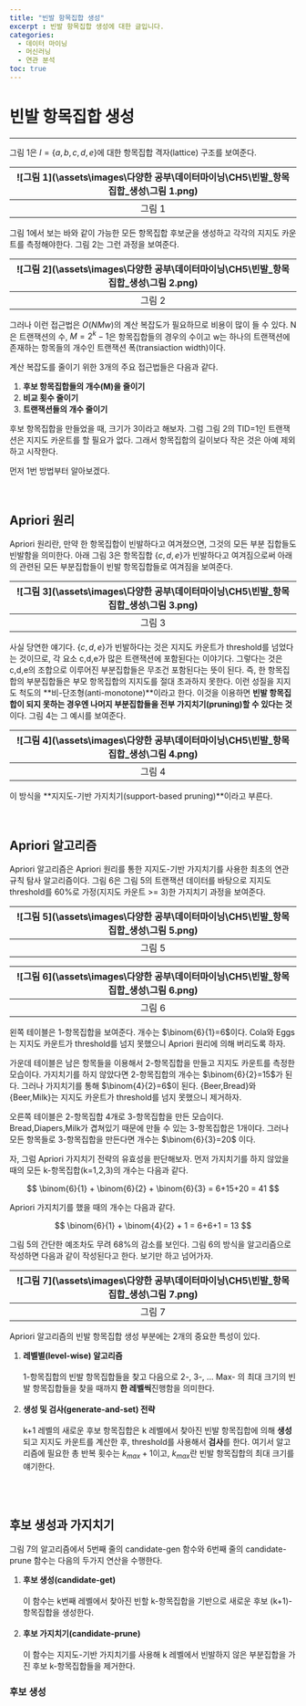 ```yaml
---
title: "빈발 항목집합 생성"
excerpt : 빈발 항목집합 생성에 대한 글입니다.
categories:
  - 데이터 마이닝
  - 머신러닝
  - 연관 분석
toc: true
---
```


# 빈발 항목집합 생성
---

그림 1은 $I=\{a,b,c,d,e\}$에 대한 항목집합 격자(lattice) 구조를 보여준다.

|![그림 1](\assets\images\다양한 공부\데이터마이닝\CH5\빈발_항목집합_생성\그림 1.png)|
|:--:|
|그림 1|

그림 1에서 보는 바와 같이 가능한 모든 항목집합 후보군을 생성하고 각각의 지지도 카운트를 측정해야한다.
그림 2는 그런 과정을 보여준다. 

|![그림 2](\assets\images\다양한 공부\데이터마이닝\CH5\빈발_항목집합_생성\그림 2.png)|
|:--:|
|그림 2|

그러나 이런 접근법은 $O(NMw)$의 계산 복잡도가 필요하므로 비용이 많이 들 수 있다. N은 트랜잭션의 수, $M=2^k-1$은 항목집합들의 경우의 수이고 w는 하나의 트랜잭션에 존재하는 항목들의 개수인 트랜잭션 폭(transiaction width)이다.

계산 복잡도를 줄이기 위한 3개의 주요 접근법들은 다음과 같다.

1. **후보 항목집합들의 개수(M)을 줄이기** 
2. **비교 횟수 줄이기** 
3. **트랜잭션들의 개수 줄이기** 

  후보 항목집합을 만들었을 때, 크기가 3이라고 해보자. 그럼 그림 2의 TID=1인 트랜잭션은 지지도 카운트를 할 필요가 없다. 그래서 항목집합의 길이보다 작은 것은 아예 제외하고 시작한다.


먼저 1번 방법부터 알아보겠다. 

<br/>

## Apriori 원리

Apriori 원리란, 만약 한 항목집합이 빈발하다고 여겨졌으면, 그것의 모든 부분 집합들도 빈발함을 의미한다. 아래 그림 3은 항목집합 $\{c,d,e\}$가 빈발하다고 여겨짐으로써 아래의 관련된
모든 부분집합들이 빈발 항목집합들로 여겨짐을 보여준다. 

|![그림 3](\assets\images\다양한 공부\데이터마이닝\CH5\빈발_항목집합_생성\그림 3.png)|
|:--:|
|그림 3|

사실 당연한 얘기다. $\{c,d,e\}$가 빈발하다는 것은 지지도 카운트가 threshold를 넘었다는 것이므로, 각 요소 c,d,e가 많은 트랜잭션에 포함된다는 이야기다. 
그렇다는 것은 c,d,e의 조합으로 이루어진 부분집합들은 무조건 포함된다는 뜻이 된다. 즉, 한 항목집합의 부분집합들은 부모 항목집합의 지지도를 절대 초과하지 못한다. 이런 성질을 지지도 척도의 **비-단조형(anti-monotone)**이라고 한다.
이것을 이용하면 **빈발 항목집합이 되지 못하는 경우엔 나머지 부분집합들을 전부 가지치기(pruning)할 수 있다는 것**이다.
그림 4는 그 예시를 보여준다.

|![그림 4](\assets\images\다양한 공부\데이터마이닝\CH5\빈발_항목집합_생성\그림 4.png)|
|:--:|
|그림 4|

이 방식을 **지지도-기반 가지치기(support-based pruning)**이라고 부른다.

<br/>

## Apriori 알고리즘

Apriori 알고리즘은 Apriori 원리를 통한 지지도-기반 가지치기를 사용한 최초의 연관 규칙 탐사 알고리즘이다. 
그림 6은 그림 5의 트랜잭션 데이터를 바탕으로 지지도 threshold를 60%로 가정(지지도 카운트 >= 3)한 가지치기 과정을 보여준다. 



|![그림 5](\assets\images\다양한 공부\데이터마이닝\CH5\빈발_항목집합_생성\그림 5.png)|
|:--:|
|그림 5|

|![그림 6](\assets\images\다양한 공부\데이터마이닝\CH5\빈발_항목집합_생성\그림 6.png)|
|:--:|
|그림 6|

왼쪽 테이블은 1-항목집합을 보여준다. 개수는 $\binom{6}{1}=6$이다. Cola와 Eggs는 지지도 카운트가 threshold를 넘지 못했으니 Apriori 원리에 의해 버리도록 하자. 

가운데 테이블은 남은 항목들을 이용해서 2-항목집합을 만들고 지지도 카운트를 측정한 모습이다. 가지치기를 하지 않았다면 2-항목집합의 개수는 $\binom{6}{2}=15$가 된다.
그러나 가지치기를 통해 $\binom{4}{2}=6$이 된다. {Beer,Bread}와 {Beer,Milk}는 지지도 카운트가 threshold를 넘지 못했으니 제거하자. 

오른쪽 테이블은 2-항목집합 4개로 3-항목집합을 만든 모습이다. Bread,Diapers,Milk가 겹쳐있기 때문에 만들 수 있는 3-항목집합은 1개이다. 
그러나 모든 항목들로 3-항목집합을 만든다면 개수는 $\binom{6}{3}=20$ 이다. 

자, 그럼 Apriori 가지치기 전략의 유효성을 판단해보자. 먼저 가지치기를 하지 않았을 때의 모든 k-항목집합(k=1,2,3)의 개수는 다음과 같다.

$$
\binom{6}{1} + \binom{6}{2} + \binom{6}{3} = 6+15+20 = 41
$$

Apriori 가지치기를 했을 때의 개수는 다음과 같다.

$$
\binom{6}{1} + \binom{4}{2} + 1 = 6+6+1 = 13
$$

그림 5의 간단한 예조차도 무려 68%의 감소를 보인다. 그림 6의 방식을 알고리즘으로 작성하면 다음과 같이 작성된다고 한다. 보기만 하고 넘어가자.

|![그림 7](\assets\images\다양한 공부\데이터마이닝\CH5\빈발_항목집합_생성\그림 7.png)|
|:--:|
|그림 7|

Apriori 알고리즘의 빈발 항목집합 생성 부분에는 2개의 중요한 특성이 있다.

1. **레벨별(level-wise) 알고리즘** <br/><br/>
  1-항목집합의 빈발 항목집합들을 찾고 다음으로 2-, 3-, ... Max- 의 최대 크기의 빈발 항목집합들을 찾을 때까지 **한 레벨씩**진행함을 의미한다.<br/><br/>
2. **생성 및 검사(generate-and-set) 전략**<br/><br/>
k+1 레벨의 새로운 후보 항목집합은 k 레벨에서 찾아진 빈발 항목집합에 의해 **생성**되고 지지도 카운트를 계산한 후, threshold를 사용해서 **검사**를 한다.
여기서 알고리즘에 필요한 총 반복 횟수는 $k_{max}+1$이고, $k_{max}$란 빈발 항목집합의 최대 크기를 얘기한다. <br/><br/>

<br/>

## 후보 생성과 가지치기

그림 7의 알고리즘에서 5번째 줄의 candidate-gen 함수와 6번째 줄의 candidate-prune 함수는 다음의 두가지 연산을 수행한다.

1. **후보 생성(candidate-get)** <br/><br/>
이 함수는 k번째 레벨에서 찾아진 빈할 k-항목집합을 기반으로 새로운 후보 (k+1)-항목집합을 생성한다.<br/><br/>
2. **후보 가지치기(candidate-prune)**<br/><br/>
이 함수는 지지도-기반 가지치기를 사용해 k 레벨에서 빈발하지 않은 부분집합을 가진 후보 k-항목집합들을 제거한다. 

### 후보 생성

